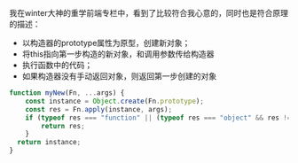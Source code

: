 我在winter大神的重学前端专栏中，看到了比较符合我心意的，同时也是符合原理的描述：

- 以构造器的prototype属性为原型，创建新对象；
- 将this指向第一步构造的新对象，和调用参数传给构造器
- 执行函数中的代码；
- 如果构造器没有手动返回对象，则返回第一步创建的对象



```js
function myNew(Fn, ...args) {
    const instance = Object.create(Fn.prototype);
    const res = Fn.apply(instance, args);
    if (typeof res === "function" || (typeof res === "object" && res !== null)) {
        return res;
    }
  return instance;
}
```

